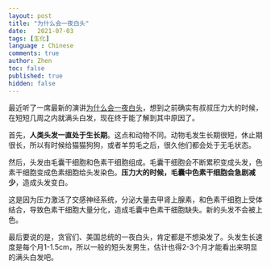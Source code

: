 ```yaml
---
layout: post
title: "为什么会一夜白头"
date:   2021-07-03
tags: [生化]
language : Chinese
comments: true
author: Zhen
toc: false
published: true
hidden: false
---
```

最近听了一席最新的演讲[为什么会一夜白头](https://youtu.be/PXzKU3hVJ5o)，想到之前确实有叔叔压力大的时候，在短短几周之内就满头白发，现在终于能了解到其中原因了。

首先，**人类头发一直处于生长期**。这点和动物不同。动物毛发生长期很短，休止期很长，所以有时候给猫猫狗狗，或者羊剪毛之后，很久他们都会处于无毛状态。

然后，头发由毛囊干细胞和色素干细胞组成。毛囊干细胞会不断累积变成头发，色素干细胞变成色素细胞给头发染色。**压力大的时候，毛囊中色素干细胞会急剧减少**，造成头发变白。

这是因为压力激活了交感神经系统，分泌大量去甲肾上腺素，和色素干细胞上受体结合，导致色素干细胞大量分化，造成毛囊中色素干细胞缺失。新的头发不会被上色。

最后要说的是，贪官们、美国总统的一夜白头，肯定都是不想染发了。头发生长速度是每个月1-1.5cm，所以一般的短头发男生，估计也得2-3个月才能看出来明显的满头白发吧。



<!--stackedit_data:
eyJoaXN0b3J5IjpbLTI1MzA4OTAwLDQxNzA0MTIwMCw5MjQzNT
gxMDksMTYzMTU1MDk4NF19
-->